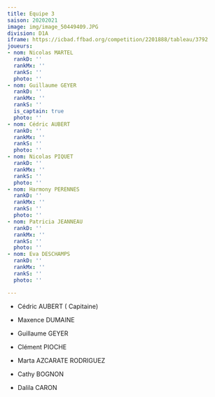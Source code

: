```yaml
---
title: Equipe 3
saison: 20202021
image: img/image_50449409.JPG
division: D1A
iframe: https://icbad.ffbad.org/competition/2201888/tableau/3792
joueurs:
- nom: Nicolas MARTEL
  rankD: ''
  rankMx: ''
  rankS: ''
  photo: ''
- nom: Guillaume GEYER
  rankD: ''
  rankMx: ''
  rankS: ''
  is_captain: true
  photo: ''
- nom: Cédric AUBERT
  rankD: ''
  rankMx: ''
  rankS: ''
  photo: ''
- nom: Nicolas PIQUET
  rankD: ''
  rankMx: ''
  rankS: ''
  photo: ''
- nom: Harmony PERENNES
  rankD: ''
  rankMx: ''
  rankS: ''
  photo: ''
- nom: Patricia JEANNEAU
  rankD: ''
  rankMx: ''
  rankS: ''
  photo: ''
- nom: Eva DESCHAMPS
  rankD: ''
  rankMx: ''
  rankS: ''
  photo: ''

---
```

* Cédric AUBERT ( Capitaine)


* Maxence DUMAINE


* Guillaume GEYER


* Clément PIOCHE


* Marta AZCARATE RODRIGUEZ


* Cathy BOGNON


* Dalila CARON